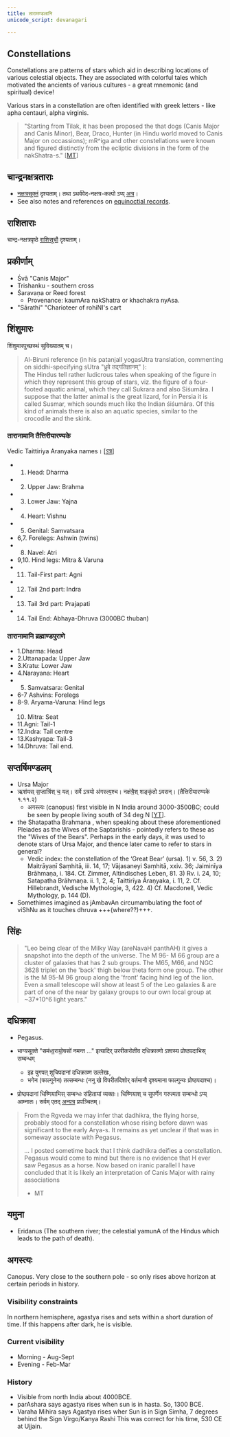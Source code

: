 ```yaml
---
title: तारामण्डलानि
unicode_script: devanagari

---
```


## Constellations
Constellations are patterns of stars which aid in describing locations of various celestial objects. They are associated with colorful tales which motivated the ancients of various cultures - a great mnemonic (and spiritual) device!

Various stars in a constellation are often identified with greek letters - like apha centauri, alpha virginis.


>  "Starting from Tilak, it has been proposed the that dogs (Canis Major and Canis Minor), Bear, Draco, Hunter (in Hindu world moved to Canis Major on occassions); mR^iga and other constellations were known and figured distinctly from the ecliptic divisions in the form of the nakShatra-s." \[[MT](https://manasataramgini.wordpress.com/2013/11/08/anatomy-and-heavens-in-the-boomorphic-universe/)\]


## चान्द्रनक्षत्रताराः
- [नक्षत्रसूक्तं](/devaH/AryaH/hindukaH/classes/lokAntaram/Rk/naxatra-suuktam/) दृश्यताम्। तथा ऽथर्ववेद-नक्षत्र-कल्पो ऽप्य् [अत्र](../2005-11-27_the-nakshatra-kalpa-of-the-atharva-veda/)।
- See also notes and references on [equinoctial records](/jyotiSham/observation/history/hindu/precession_records/equinoctial_records/).

## राशिताराः
चान्द्र-नक्षत्रपृष्ठे [राशिसूचौ](../chAndra-naxatram/) दृश्यताम्।

## प्रकीर्णाम्
- Śvā	"Canis Major"
- Trishanku - southern cross
- Śaravaṇa or Reed forest
  - Provenance: kaumAra nakShatra or khachakra nyAsa.
- "Sārathi"	"Charioteer of rohiNI's cart

## शिंशुमारः 
शिंशुमारपुच्छस्थं सुविख्यातम् च।

> Al-Biruni reference (in his patanjalI yogasUtra translation, commenting on siddhi-specifying sUtra "ध्रुवे तद्गतिज्ञानम्" ):  
> The Hindus tell rather ludicrous tales when speaking of the figure in which they represent this group of stars, viz. the figure of a four-footed aquatic animal, which they call Sukrara and also Siśumâra. I suppose that the latter animal is the great lizard, for in Persia it is called Susmar, which sounds much like the Indian śiśumâra. Of this kind of animals there is also an aquatic species, similar to the crocodile and the skink.


### तारानामानि तैत्तिरीयारण्यके 
Vedic Taittiriya Aranyaka names।  \[[ऽत्र](/devaH/AryaH/hindukaH/classes/lokAntaram/yajuH/dhruva/)\]

- 1. Head: Dharma
- 2. Upper Jaw: Brahma
- 3. Lower Jaw: Yajna
- 4. Heart: Vishnu
- 5. Genital: Samvatsara
- 6,7. Forelegs: Ashwin (twins)
- 8. Navel: Atri
- 9,10. Hind legs: Mitra & Varuna
- 11. Tail-First part: Agni 
- 12. Tail 2nd part: Indra 
- 13. Tail 3rd part: Prajapati 
- 14. Tail End: Abhaya-Dhruva (3000BC thuban)

### तारानामानि ब्रह्माण्डपुराणे
- 1.Dharma: Head
- 2.Uttanapada: Upper Jaw 
- 3.Kratu: Lower Jaw
- 4.Narayana: Heart
- 5. Samvatsara: Genital
- 6-7 Ashvins: Forelegs 
- 8-9. Aryama-Varuna: Hind legs
- 10. Mitra: Seat
- 11.Agni: Tail-1 
- 12.Indra: Tail centre 
- 13.Kashyapa: Tail-3 
- 14.Dhruva: Tail end.


## सप्तर्षिमण्डलम्
- Ursa Major
- ऋश॑यस् स॒प्तात्रि॑श् च॒ यत्। सर्वे ऽत्रयो अ॑गस्त्य॒श्च। नक्ष॑त्रै॒श् शङ्कृ॑तो ऽवसन्। (तैत्तिरीयारण्यके १.११.२)
    - अगस्त्यः (canopus) first visible in N India around 3000-3500BC; could be seen by people living south of 34 deg N \[[YT](https://youtu.be/5R2lXuUMdoo?t=1470)\].
- the Shatapatha Brahmana , when speaking about these aforementioned Pleiades as the Wives of the Saptarishis - pointedly refers to these as the "Wives of the Bears". Perhaps in the early days, it was used to denote stars of Ursa Major, and thence later came to refer to stars in general?
  - Vedic index: the constellation of the ‘Great Bear’ (ursa). 1) v. 56, 3. 2) Maitrāyaṇī Saṃhitā, iii. 14, 17; Vājasaneyi Saṃhitā, xxiv. 36; Jaiminīya Brāhmaṇa, i. 184. Cf. Zimmer, Altindisches Leben, 81. 3) Rv. i. 24, 10; Satapatha Brāhmaṇa. ii. 1, 2, 4; Taittirīya Āraṇyaka, i. 11, 2. Cf. Hillebrandt, Vedische Mythologie, 3, 422. 4) Cf. Macdonell, Vedic Mythology, p. 144 (D).
- Somethimes imagined as jAmbavAn circumambulating the foot of viShNu as it touches dhruva +++(where??)+++.

## सिंहः
> "Leo being clear of the Milky Way (areNavaH panthAH) it gives a snapshot into the depth of the universe. The M 96- M 66 group are a cluster of galaxies that has 2 sub groups. The M65, M66, and NGC 3628 triplet on the 'back' thigh below theta form one group. The other is the M 95-M 96 group along the  'front' facing hind leg of the lion. Even a small telescope will show at least 5 of the Leo galaxies & are part of one of the near by galaxy groups to our own local group at ~37*10^6 light years."

## दधिक्रावा
- Pegasus. 

- भाग्यसूक्ते "सम॑ध्व॒रायो॒षसो॑ नमन्त …" इत्यादिर् उररीकरोतीव दधिक्राव्णो ऽश्वस्य प्रोष्ठपदाभिस् सम्बन्धम्
  - इह युगपत् शुचिपदानां दधिक्राव्ण उल्लेखः,
  - भगेन (फाल्गुनेन) तत्सम्बन्धः (ननु खे विपरीतदिशोर् वर्तमानौ दृश्यमाना फाल्गुन्यः प्रोष्ठपदाश्च)।
- प्रोष्ठपदानां धिष्णियाभिस् सम्बन्धः संहितायां व्यक्तः। धिष्णियाश् च सुपर्णेन गरुत्मता सम्बन्धो ऽप्य् आम्नातः। सर्वम् एतद् [अन्यत्र](/vedAH_yajuH/taittirIyam/sArasvata-vibhAgaH/saMhitA/sarva-prastutiH/1/3/03_dhiShNiyAH/) प्रपञ्चितम्।

> From the Rgveda we may infer that dadhikra, the flying horse, probably stood for a constellation whose rising before dawn was significant to the early Arya-s. It remains as yet unclear if that was in someway associate with Pegasus. 
> 
> ... I posted sometime back that I think dadhikra deifies a constellation. Pegasus would come to mind but there is no evidence that H ever saw Pegasus as a horse. Now based on iranic parallel I have concluded that it is likely an interpretation of  Canis Major with rainy associations
> 
> - MT


## यमुना
- Eridanus (The southern river; the celestial yamunA of the Hindus which leads to the path of death).

## अगस्त्यः
Canopus. Very close to the southern pole - so only rises above horizon at certain periods in history. 

### Visibility constraints
In northern hemisphere, agastya rises and sets within a short duration of time. If this happens after dark, he is visible.

### Current visibility
- Morning - Aug-Sept
- Evening - Feb-Mar

### History
- Visible from north India about 4000BCE.
- parAshara says agastya rises when sun is in hasta. So, 1300 BCE.
- Varaha Mihira says Agastya rises wher Sun is in Sign Simha, 7 degrees behind the Sign Virgo/Kanya Rashi This was correct for his time, 530 CE at Ujjain.